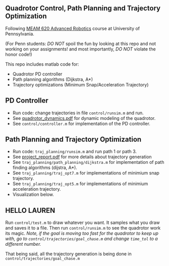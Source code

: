 ## Quadrotor Control, Path Planning and Trajectory Optimization


Following [MEAM 620 Advanced Robotics](https://alliance.seas.upenn.edu/~meam620/wiki/) course at University of Pennsylvania. 

(For Penn students: *DO NOT* spoil the fun by looking at this repo and not working on your assignments! and most importantly, *DO NOT* violate the honor code!)

This repo includes matlab code for:
- Quadrotor PD controller
- Path planning algorithms (Dijkstra, A*)
- Trajectory optimizations (Minimum Snap/Acceleration Trajectory)

## PD Controller

- Run code: change trajectories in file `control/runsim.m` and run.
- See [quadrotor_dynamics.pdf](quadrotor_dynamics.pdf) for dynamic modeling of the quadrotor.
- See `control/controller.m` for implementation of the PD controller.


## Path Planning and Trajectory Optimization

- Run code: `traj_planning/runsim.m` and run path 1 or path 3.
- See [project_report.pdf](project_report.pdf) for more details about trajectory generation
- See `traj_planning/path_planning/dijkstra.m` for implementation of path finding algorithms (dijstra, A*).
- See `traj_planning/traj_opt7.m` for implementations of minimium snap trajectory.
- See `traj_planning/traj_opt5.m` for implementations of minimium acceleration trajectory.
- Visualization below.

## HELLO LAUREN

Run `control/test.m` to draw whatever you want. It samples what you draw and saves it to a file. Then run `control/runsim.m` to see the quadrotor work its magic. *Note, if the goal is moving too fast for the quadrotor to keep up with, go to `control/trajectories/goal_chase.m` and change `time_tol` to a different number.*

That being said, all the trajectory generation is being done in `control/trajectories/goal_chase.m`